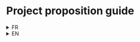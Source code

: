 # Project proposition guide

<details>
  <summary>FR</summary>
## Introduction
Ce guide vous aidera à structurer votre proposition de projet MLOps en mettant l'accent sur les aspects MLOps plutôt que sur les détails de Data Science. L'objectif est de présenter un projet qui puisse être évalué pour son intégration dans le catalogue de projets de formation.

## Qu'est-ce que MLOps ?
MLOps (Machine Learning Operations) est une approche qui vise à standardiser et simplifier le développement, le déploiement et la maintenance des systèmes de machine learning.

Pour rappel, quelques points importants du MLOPS :
1. Gestion du code et des modèles
   * Outils de versioning (e.g., Git, DVC)
   * Stratégie de branching et de collaboration
2. Automatisation et CI/CD
   * Pipeline d'intégration continue
   * Tests automatisés (données, modèle, intégration)
   * Déploiement continu
3. Containerisation et orchestration
   * Utilisation de Docker pour l'encapsulation des modèles
   * Orchestration avec Kubernetes ou alternative
4. Monitoring et logging
   * Outils pour le suivi des performances du modèle
   * Système d'alerte pour la détection de drift
   * Centralisation des logs
5. Reproductibilité
   * Gestion des dépendances (e.g., conda, poetry)
   * Versioning des données d'entraînement
6. Gouvernance et sécurité
   * Gestion des accès et des secrets
   * Traçabilité des décisions du modèle
   * Conformité aux réglementations (si applicable)

## Structure de la proposition

### 1. Titre du projet
Choisissez un titre qui met en avant l'aspect MLOps de votre projet.

### 2. Résumé (150-200 mots)
Présentez brièvement :
* Le contexte du projet (type de modèle ML déjà développé)
* Les défis MLOps que le projet vise à résoudre
* Les principaux objectifs MLOps du projet
* L'impact attendu sur le processus de développement et de déploiement ML

### 3. Contexte et problématique MLOps
* Décrivez brièvement le modèle ML existant (sans entrer dans les détails techniques de Data Science)
* Identifiez les défis actuels dans le cycle de vie du modèle ML :
   * Reproductibilité
   * Mise à jour et versioning
   * Déploiement
   * Monitoring
   * Collaboration entre équipes
* Expliquez pourquoi une approche MLOps est nécessaire pour ce projet spécifique

### 4. Objectifs du projet MLOps
Listez 3-5 objectifs spécifiques, mesurables et pertinents pour MLOps.
Exemples :
* Réduire le temps de déploiement des modèles de X à Y jours
* Automatiser X% du pipeline de test et de déploiement
* Mettre en place un système de détection de drift avec un temps de réponse de X heures

### 5. Architecture technique MLOps
* Présentez un schéma détaillé de l'architecture MLOps proposée présentant les composants clés (si vous en avez)

### 6. POC GitHub, sources de données et ressources utiles
* Fournissez un lien vers un POC GitHub de votre projet
* Listez les sources de données que vous comptez utiliser (assurez-vous qu'elles sont libres et open source)
* Indiquez toute ressource utile pour la compréhension ou la mise en œuvre de votre projet (articles, tutoriels, documentation)

### 7. Évaluation des risques et stratégies de mitigation
Identifiez les risques spécifiques au projet MLOps et proposez des stratégies d'atténuation.
Exemple :
* Risque : Résistance au changement de la part des équipes
* Mitigation : Plan de formation et démonstration des bénéfices à court terme

### 8. Métriques de succès
Définissez des KPIs spécifiques à MLOps :
* Temps de déploiement des modèles
* Fréquence des mises à jour réussies
* Temps moyen de détection et de résolution des problèmes
* Taux d'automatisation du pipeline

### 9. Potentiel d'intégration dans le catalogue de projets
Expliquez pourquoi ce projet serait un bon ajout au catalogue :
* Compétences MLOps couvertes
* Applicabilité à d'autres contextes ou industries
* Potentiel d'évolution et d'extension du projet

### 10. Conclusion
Résumez les points clés de votre proposition et réaffirmez l'importance de l'approche MLOps pour ce projet.

## Conseils pour l'évaluation
* Mettez l'accent sur l'aspect pratique et applicable du projet MLOps
* Démontrez une compréhension approfondie des principes et outils MLOps
* Montrez comment le projet aborde les défis courants en production de modèles ML
* Soulignez le potentiel pédagogique du projet pour d'autres apprenants

Ce guide vous aidera à créer une proposition solide axée sur MLOps, adaptée pour l'évaluation et l'intégration potentielle dans un catalogue de projets de formation.
</details>

<details>
  <summary>EN</summary>
  Below is the English translation of your text, along with a clear step-by-step explanation.

Step-by-Step Explanation
	1.	Introduction: I translated the title and introductory sentences to explain that this guide helps structure an MLOps project proposal with an emphasis on MLOps aspects rather than detailed Data Science specifics.
	2.	Defining MLOps: I translated the definition of MLOps and its key points, ensuring that technical terms and bullet points (like code management, CI/CD, containerization, etc.) are clearly converted into equivalent English terms.
	3.	Proposal Structure: I maintained the numbering and bullet lists, translating each section heading (such as Project Title, Summary, etc.) and their instructions in simple English words.
	4.	Examples and Advice: I translated examples like reducing deployment time or automating pipelines and kept the language clear and straightforward.
	5.	Final Guidance: I ensured that the concluding advice and risk evaluation strategies are accurately reflected in English.

English Translation

Introduction

This guide will help you structure your MLOps project proposal by focusing on MLOps aspects rather than the details of Data Science. The goal is to present a project that can be evaluated for its integration into the training projects catalog.

What is MLOps?

MLOps (Machine Learning Operations) is an approach aimed at standardizing and simplifying the development, deployment, and maintenance of machine learning systems.

As a reminder, here are some key points about MLOps:
	1.	Code and Model Management
	•	Versioning tools (e.g., Git, DVC)
	•	Branching strategy and collaboration
	2.	Automation and CI/CD
	•	Continuous integration pipeline
	•	Automated tests (data, model, integration)
	•	Continuous deployment
	3.	Containerization and Orchestration
	•	Using Docker to encapsulate models
	•	Orchestration with Kubernetes or an alternative
	4.	Monitoring and Logging
	•	Tools for tracking model performance
	•	Alert system for drift detection
	•	Centralized logging
	5.	Reproducibility
	•	Dependency management (e.g., conda, poetry)
	•	Versioning of training data
	6.	Governance and Security
	•	Access and secrets management
	•	Traceability of model decisions
	•	Compliance with regulations (if applicable)

Proposal Structure

1. Project Title

Choose a title that highlights the MLOps aspect of your project.

2. Summary (150-200 words)

Briefly present:
	•	The project context (type of ML model already developed)
	•	The MLOps challenges the project aims to address
	•	The main MLOps objectives of the project
	•	The expected impact on the ML development and deployment process

3. MLOps Context and Problem Statement
	•	Briefly describe the existing ML model (without delving into technical Data Science details)
	•	Identify current challenges in the ML model lifecycle:
	•	Reproducibility
	•	Updating and versioning
	•	Deployment
	•	Monitoring
	•	Team collaboration
	•	Explain why an MLOps approach is necessary for this specific project

4. MLOps Project Objectives

List 3-5 specific, measurable, and relevant MLOps objectives.
Examples:
	•	Reduce model deployment time from X to Y days
	•	Automate X% of the testing and deployment pipeline
	•	Implement a drift detection system with a response time of X hours

5. MLOps Technical Architecture
	•	Present a detailed diagram of the proposed MLOps architecture showing the key components (if available)

6. GitHub POC, Data Sources, and Useful Resources
	•	Provide a link to a GitHub POC of your project
	•	List the data sources you plan to use (ensure they are free and open source)
	•	Mention any useful resources for understanding or implementing your project (articles, tutorials, documentation)

7. Risk Assessment and Mitigation Strategies

Identify risks specific to the MLOps project and propose mitigation strategies.
Example:
	•	Risk: Resistance to change from teams
	•	Mitigation: Training plan and demonstration of short-term benefits

8. Success Metrics

Define KPIs specific to MLOps:
	•	Model deployment time
	•	Frequency of successful updates
	•	Average time to detect and resolve issues
	•	Pipeline automation rate

9. Potential for Integration into the Project Catalog

Explain why this project would be a good addition to the catalog:
	•	MLOps skills covered
	•	Applicability to other contexts or industries
	•	Potential for project evolution and extension

10. Conclusion

Summarize the key points of your proposal and reaffirm the importance of the MLOps approach for this project.

Evaluation Tips
	•	Emphasize the practical and applicable aspects of the MLOps project
	•	Demonstrate an in-depth understanding of MLOps principles and tools
	•	Show how the project addresses common challenges in ML model production
	•	Highlight the educational potential of the project for other learners

This guide will help you create a strong MLOps-focused proposal, suitable for evaluation and potential integration into a training project catalog.
</details>
